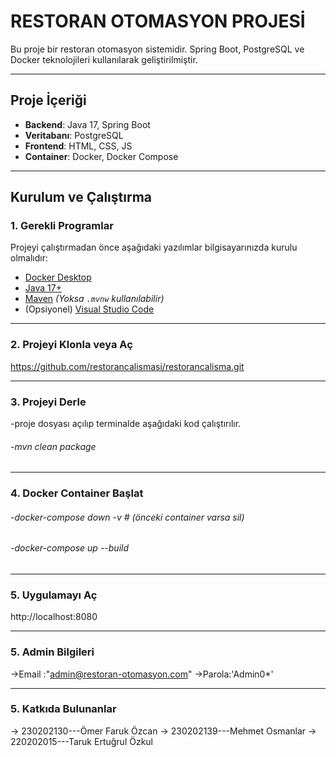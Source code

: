 # RESTORAN OTOMASYON PROJESİ

Bu proje bir restoran otomasyon sistemidir. Spring Boot, PostgreSQL ve Docker teknolojileri kullanılarak geliştirilmiştir.

---

## Proje İçeriği

- **Backend**: Java 17, Spring Boot
- **Veritabanı**: PostgreSQL
- **Frontend**: HTML, CSS, JS
- **Container**: Docker, Docker Compose

---

## Kurulum ve Çalıştırma

### 1. Gerekli Programlar

Projeyi çalıştırmadan önce aşağıdaki yazılımlar bilgisayarınızda kurulu olmalıdır:

- [Docker Desktop](https://www.docker.com/products/docker-desktop)
- [Java 17+](https://www.oracle.com/java/technologies/javase/jdk17-archive-downloads.html)
- [Maven](https://maven.apache.org/download.cgi) _(Yoksa `.mvnw` kullanılabilir)_
- (Opsiyonel) [Visual Studio Code](https://code.visualstudio.com/)

---

### 2. Projeyi Klonla veya Aç

https://github.com/restorancalismasi/restorancalisma.git

---

### 3. Projeyi Derle

-proje dosyası açılıp terminalde aşağıdaki kod çalıştırılır.

###### -mvn clean package

---

### 4. Docker Container Başlat

###### -docker-compose down -v # (önceki container varsa sil)

###### -docker-compose up --build

---

### 5. Uygulamayı Aç

http://localhost:8080

---

### 5. Admin Bilgileri

->Email :"admin@restoran-otomasyon.com"
->Parola:'Admin0\*'

---

### 5. Katkıda Bulunanlar

-> 230202130---Ömer Faruk Özcan
-> 230202139---Mehmet Osmanlar
-> 220202015---Taruk Ertuğrul Özkul
